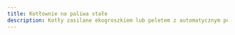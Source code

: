 ```yaml
---
title: Kotłownie na paliwa stałe
description: Kotły zasilane ekogroszkiem lub peletem z automatycznym podajnikiem.
---
```

